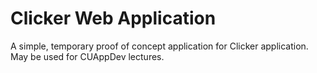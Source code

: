 # Clicker Web Application

A simple, temporary proof of concept application for Clicker application. May be used for CUAppDev lectures.
